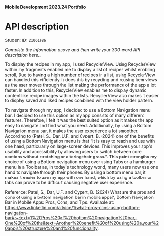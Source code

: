**Mobile Development 2023/24 Portfolio**
# API description

Student ID: `21061986`

_Complete the information above and then write your 300-word API description here.__

To display the recipes in my app, I used RecyclerView. Using RecyclerView within my fragments enabled me to display a list of recipes whilst enabling scroll, Due to having a high number of recipes in a list, using RecyclerView can handled this efficiently. It does this by recycling and reusing item views as the user moves through the list making the performance of the app a lot faster. In addition to this, RecyclerView enables me to display dynamic content like recipe images within the lists.  RecyclerView also makes it easier to display saved and liked recipes combined with the view holder pattern. 

 

To navigate through my app, I decided to use a Bottom Navigation menu bar. I decided to use this option as my app consists of many different features. Therefore, I felt it was the best suited option as it makes the app easy to navigate and find what you need. Additionally, by using a Bottom Navigation menu bar, it makes the user experience a lot smoother. According to (Patel, S., Dar, U.F. and Cypert, B. (2024) one of the benefits of using a Bottom Navigation menu is that “It is easy to reach and use with one hand, particularly on large-screen devices. This improves your app's usability and accessibility by allowing users to switch between core sections without stretching or altering their grasp.”. This point strengths my choice of using a Bottom navigation menu over using Tabs or a hamburger menu in a Toolbar as, in today's technology world, many users now use one hand to navigate through their phones. By using a bottom menu bar, it makes it easier to use my app with one hand, which by using a toolbar or tabs can prove to be difficult causing negative user experience. 



Reference:
Patel, S., Dar, U.F. and Cypert, B. (2024) What are the pros and cons of using a bottom navigation bar in mobile apps?, Bottom Navigation Bar in Mobile Apps: Pros, Cons, and Tips. Available at: https://www.linkedin.com/advice/1/what-pros-cons-using-bottom-navigation-bar#:~:text=1%20Pros%20of%20bottom%20navigation%20bar,-One%20of%20the&text=Another%20benefit%20of%20using%20a,your%20app’s%20structure%20and%20functionality. 